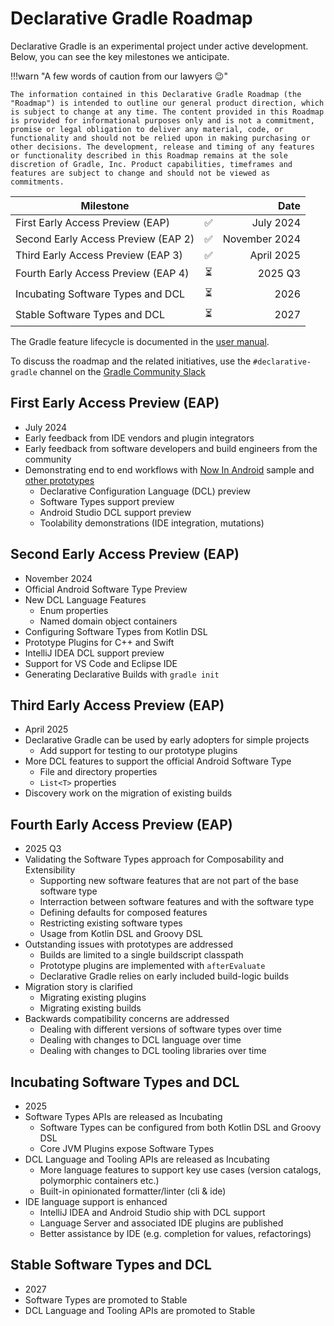 # Declarative Gradle Roadmap

Declarative Gradle is an experimental project under active development.
Below, you can see the key milestones we anticipate.

!!!warn "A few words of caution from our lawyers 😉"
    
    The information contained in this Declarative Gradle Roadmap (the "Roadmap") is intended to outline our general product direction, which is subject to change at any time. The content provided in this Roadmap is provided for informational purposes only and is not a commitment, promise or legal obligation to deliver any material, code, or functionality and should not be relied upon in making purchasing or other decisions. The development, release and timing of any features or functionality described in this Roadmap remains at the sole discretion of Gradle, Inc. Product capabilities, timeframes and features are subject to change and should not be viewed as commitments.

| Milestone                           |   | Date          |
| ----------------------------------- |:-:| ------------: |
| First Early Access Preview (EAP)    | ✅ |     July 2024 |
| Second Early Access Preview (EAP 2) | ✅ | November 2024 |
| Third Early Access Preview (EAP 3)  | ✅ |    April 2025 |
| Fourth Early Access Preview (EAP 4) | ⏳ |       2025 Q3 |
| Incubating Software Types and DCL   | ⏳ |          2026 |
| Stable Software Types and DCL       | ⏳ |          2027 |

The Gradle feature lifecycle is documented in the [user manual](https://docs.gradle.org/current/userguide/feature_lifecycle.html#sec:incubating_state).

To discuss the roadmap and the related initiatives, use the
`#declarative-gradle` channel on the [Gradle Community Slack](https://gradle.org/slack-invite)

## First Early Access Preview (EAP)

* July 2024
* Early feedback from IDE vendors and plugin integrators
* Early feedback from software developers and build engineers from the community
* Demonstrating end to end workflows with [Now In Android](https://github.com/gradle/nowinandroid) sample and [other prototypes](https://github.com/gradle/declarative-gradle)
  * Declarative Configuration Language (DCL) preview
  * Software Types support preview
  * Android Studio DCL support preview
  * Toolability demonstrations (IDE integration, mutations)


## Second Early Access Preview (EAP)

* November 2024
* Official Android Software Type Preview
* New DCL Language Features
  * Enum properties
  * Named domain object containers
* Configuring Software Types from Kotlin DSL
* Prototype Plugins for C++ and Swift
* IntelliJ IDEA DCL support preview
* Support for VS Code and Eclipse IDE
* Generating Declarative Builds with `gradle init`

## Third Early Access Preview (EAP)

* April 2025
* Declarative Gradle can be used by early adopters for simple projects
  * Add support for testing to our prototype plugins
* More DCL features to support the official Android Software Type
  * File and directory properties
  * `List<T>` properties
* Discovery work on the migration of existing builds

## Fourth Early Access Preview (EAP)

* 2025 Q3
* Validating the Software Types approach for Composability and Extensibility
  * Supporting new software features that are not part of the base software type
  * Interraction between software features and with the software type
  * Defining defaults for composed features
  * Restricting existing software types
  * Usage from Kotlin DSL and Groovy DSL
* Outstanding issues with prototypes are addressed
  * Builds are limited to a single buildscript classpath
  * Prototype plugins are implemented with `afterEvaluate`
  * Declarative Gradle relies on early included build-logic builds
* Migration story is clarified
  * Migrating existing plugins
  * Migrating existing builds
* Backwards compatibility concerns are addressed
  * Dealing with different versions of software types over time
  * Dealing with changes to DCL language over time
  * Dealing with changes to DCL tooling libraries over time

## Incubating Software Types and DCL

* 2025
* Software Types APIs are released as Incubating
  * Software Types can be configured from both Kotlin DSL and Groovy DSL
  * Core JVM Plugins expose Software Types
* DCL Language and Tooling APIs are released as Incubating
  * More language features to support key use cases (version catalogs, polymorphic containers etc.)
  * Built-in opinionated formatter/linter (cli & ide)
* IDE language support is enhanced
  * IntelliJ IDEA and Android Studio ship with DCL support
  * Language Server and associated IDE plugins are published
  * Better assistance by IDE (e.g. completion for values, refactorings)

## Stable Software Types and DCL

* 2027
* Software Types are promoted to Stable
* DCL Language and Tooling APIs are promoted to Stable

